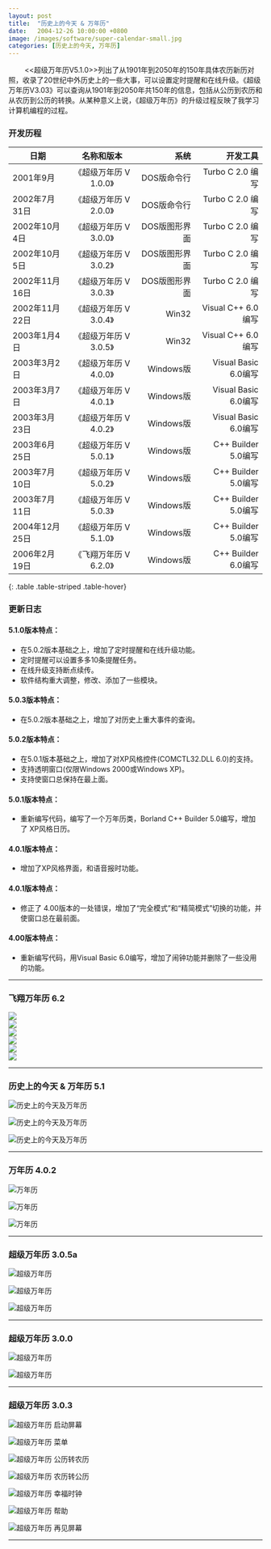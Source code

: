 ```yaml
---
layout: post
title:  "历史上的今天 & 万年历"
date:   2004-12-26 10:00:00 +0800
image: /images/software/super-calendar-small.jpg
categories: [历史上的今天, 万年历]
---
```


　　 <<超级万年历V5.1.0>>列出了从1901年到2050年的150年具体农历新历对照，收录了20世纪中外历史上的一些大事，可以设置定时提醒和在线升级。《超级万年历V3.03》可以查询从1901年到2050年共150年的信息，包括从公历到农历和从农历到公历的转换。从某种意义上说，《超级万年历》的升级过程反映了我学习计算机编程的过程。

<h3>开发历程</h3>

|      日期      |       名称和版本      |      系统     |      开发工具       |
|---------------|:--------------------:|--------------:|-------------------:|
| 2001年9月      | 《超级万年历 V 1.0.0》| DOS版命令行   | Turbo C 2.0 编写     | 
| 2002年7月31日	 | 《超级万年历 V 2.0.0》| DOS版命令行   | Turbo C 2.0 编写     | 
| 2002年10月4日	 | 《超级万年历 V 3.0.0》| DOS版图形界面 | Turbo C 2.0 编写     | 
| 2002年10月5日	 | 《超级万年历 V 3.0.2》| DOS版图形界面 | Turbo C 2.0 编写     | 
| 2002年11月16日 | 《超级万年历 V 3.0.3》| DOS版图形界面 | Turbo C 2.0 编写     | 
| 2002年11月22日 | 《超级万年历 V 3.0.4》| Win32	    | Visual C++ 6.0 编写  | 
| 2003年1月4日	 | 《超级万年历 V 3.0.5》| Win32	    | Visual C++ 6.0 编写  | 
| 2003年3月2日	 | 《超级万年历 V 4.0.0》| Windows版	| Visual Basic 6.0编写 | 
| 2003年3月7日	 | 《超级万年历 V 4.0.1》| Windows版	| Visual Basic 6.0编写 | 
| 2003年3月23日	 | 《超级万年历 V 4.0.2》| Windows版	| Visual Basic 6.0编写 | 
| 2003年6月25日	 | 《超级万年历 V 5.0.1》| Windows版    | C++ Builder 5.0编写  | 
| 2003年7月10日	 | 《超级万年历 V 5.0.2》| Windows版	| C++ Builder 5.0编写  | 
| 2003年7月11日	 | 《超级万年历 V 5.0.3》| Windows版    | C++ Builder 5.0编写  | 
| 2004年12月25日 | 《超级万年历 V 5.1.0》| Windows版    | C++ Builder 5.0编写  | 
| 2006年2月19日  | 《飞翔万年历 V 6.2.0》| Windows版    | C++ Builder 6.0编写  | 
{: .table .table-striped .table-hover}

<div class="jumbotron">
    <h3>更新日志</h3>
    <h4>5.1.0版本特点：</h4>
    <ul> 
        <li>在5.0.2版本基础之上，增加了定时提醒和在线升级功能。</li>
        <li>定时提醒可以设置多多10条提醒任务。</li>
        <li>在线升级支持断点续传。</li>
        <li>软件结构重大调整，修改、添加了一些模块。</li>
    </ul>
    <h4>5.0.3版本特点：</h4>
    <ul> 
        <li>在5.0.2版本基础之上，增加了对历史上重大事件的查询。</li>
    </ul>
    <h4>5.0.2版本特点：</h4>
    <ul> 
        <li>在5.0.1版本基础之上，增加了对XP风格控件(COMCTL32.DLL 6.0)的支持。</li>
        <li>支持透明窗口(仅限Windows 2000或Windows XP)。</li>
        <li>支持使窗口总保持在最上面。</li>
    </ul>
    <h4>5.0.1版本特点：</h4>
    <ul> 
        <li>重新编写代码，编写了一个万年历类，Borland C++ Builder 5.0编写，增加了 XP风格日历。</li>
    </ul>
    <h4>4.0.1版本特点：</h4>
    <ul> 
        <li>增加了XP风格界面，和语音报时功能。</li>
    </ul>
    <h4>4.0.1版本特点：</h4>
    <ul> 
        <li>修正了 4.00版本的一处错误，增加了“完全模式”和“精简模式”切换的功能，并使窗口总在最前面。</li>
    </ul>
    <h4>4.00版本特点：</h4>
    <ul> 
        <li>重新编写代码，用Visual Basic 6.0编写，增加了闹钟功能并删除了一些没用的功能。</li>
    </ul>
</div>

------

<h3>飞翔万年历 6.2</h3>

<div class="row">
    <div class="col-md-4">
        <a href="{{site.baseurl}}/images/software/SupCalendar-V6_2-01.jpg" target="_blank">
            <img class="thumbnail" src="{{site.baseurl}}/images/software/SupCalendar-V6_2-01.jpg">
        </a>
    </div>
    <div class="col-md-4">
        <a href="{{site.baseurl}}/images/software/SupCalendar-V6_2-02.jpg" target="_blank">
            <img class="thumbnail" src="{{site.baseurl}}/images/software/SupCalendar-V6_2-02.jpg">
        </a>
    </div>
    <div class="col-md-4">
        <a href="{{site.baseurl}}/images/software/SupCalendar-V6_2-03.jpg" target="_blank">
            <img class="thumbnail" src="{{site.baseurl}}/images/software/SupCalendar-V6_2-03.jpg">
        </a>
    </div>
</div>
<div class="row">
    <div class="col-md-4">
        <a href="{{site.baseurl}}/images/software/SupCalendar-V6_2-04.jpg" target="_blank">
            <img class="thumbnail" src="{{site.baseurl}}/images/software/SupCalendar-V6_2-04.jpg">
        </a>
    </div>
    <div class="col-md-4">
        <a href="{{site.baseurl}}/images/software/SupCalendar-V6_2-05.jpg" target="_blank">
            <img class="thumbnail" src="{{site.baseurl}}/images/software/SupCalendar-V6_2-05.jpg">
        </a>
    </div>
    <div class="col-md-4">
        <a href="{{site.baseurl}}/images/software/SupCalendar-V6_2-06.jpg" target="_blank">
            <img class="thumbnail" src="{{site.baseurl}}/images/software/SupCalendar-V6_2-06.jpg">
        </a>
    </div>
</div>

------

<h3>历史上的今天 & 万年历 5.1</h3>

![历史上的今天及万年历]({{site.baseurl}}/images/software/SupCalendar-V5_1-01.jpg)

![历史上的今天及万年历]({{site.baseurl}}/images/software/SupCalendar-V5_1-02.jpg)

![历史上的今天及万年历]({{site.baseurl}}/images/software/SupCalendar-V5_1-03.jpg)

------

<h3>万年历 4.0.2</h3>

![万年历]({{site.baseurl}}/images/software/Calendar-V4_0_2-01.jpg)

![万年历]({{site.baseurl}}/images/software/Calendar-V4_0_2-03.jpg)

![万年历]({{site.baseurl}}/images/software/Calendar-V4_0_2-02.jpg)

------

<h3>超级万年历 3.0.5a</h3>

![超级万年历]({{site.baseurl}}/images/software/YMD_V3_05a-01.jpg)

![超级万年历]({{site.baseurl}}/images/software/YMD_V3_05a-02.jpg)

![超级万年历]({{site.baseurl}}/images/software/YMD_V3_05a-03.jpg)

------

<h3>超级万年历 3.0.0</h3>

![超级万年历]({{site.baseurl}}/images/software/YMD-V3_00-01.gif)

![超级万年历]({{site.baseurl}}/images/software/YMD-V3_00-02.gif)

------

<h3>超级万年历 3.0.3</h3>

![超级万年历 启动屏幕]({{site.baseurl}}/images/software/YMD-V3_03-01.gif)

![超级万年历 菜单]({{site.baseurl}}/images/software/YMD-V3_03-02.gif)

![超级万年历 公历转农历]({{site.baseurl}}/images/software/YMD-V3_03-03.gif)

![超级万年历 农历转公历]({{site.baseurl}}/images/software/YMD-V3_03-03b.gif)

![超级万年历 幸福时钟]({{site.baseurl}}/images/software/YMD-V3_03-04.gif)

![超级万年历 帮助]({{site.baseurl}}/images/software/YMD-V3_03-06.gif)

![超级万年历 再见屏幕]({{site.baseurl}}/images/software/YMD-V3_03-05.gif)

------
